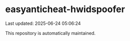 # easyanticheat-hwidspoofer

Last updated: 2025-06-24 05:06:24

This repository is automatically maintained.
